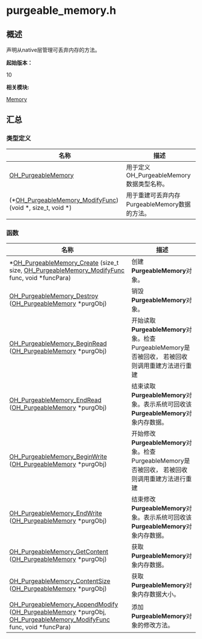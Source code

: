 # purgeable_memory.h


## 概述

声明从native层管理可丢弃内存的方法。

**起始版本：**

10

**相关模块:**

[Memory](memory.md)


## 汇总


### 类型定义

| 名称 | 描述 | 
| -------- | -------- |
| [OH_PurgeableMemory](memory.md#oh_purgeablememory) | 用于定义OH_PurgeableMemory数据类型名称。 | 
| (\*[OH_PurgeableMemory_ModifyFunc](memory.md#oh_purgeablememory_modifyfunc)) (void \*, size_t, void \*) | 用于重建可丢弃内存PurgeableMemory数据的方法。 | 


### 函数

| 名称 | 描述 | 
| -------- | -------- |
| \*[OH_PurgeableMemory_Create](memory.md#oh_purgeablememory_create) (size_t size, [OH_PurgeableMemory_ModifyFunc](memory.md#oh_purgeablememory_modifyfunc) func, void \*funcPara) | 创建**PurgeableMemory**对象。 | 
| [OH_PurgeableMemory_Destroy](memory.md#oh_purgeablememory_destroy) ([OH_PurgeableMemory](memory.md#oh_purgeablememory) \*purgObj) | 销毁**PurgeableMemory**对象。 | 
| [OH_PurgeableMemory_BeginRead](memory.md#oh_purgeablememory_beginread) ([OH_PurgeableMemory](memory.md#oh_purgeablememory) \*purgObj) | 开始读取**PurgeableMemory**对象。检查PurgeableMemory是否被回收， 若被回收则调用重建方法进行重建 | 
| [OH_PurgeableMemory_EndRead](memory.md#oh_purgeablememory_endread) ([OH_PurgeableMemory](memory.md#oh_purgeablememory) \*purgObj) | 结束读取**PurgeableMemory**对象。表示系统可回收该**PurgeableMemory**对象内存数据。 | 
| [OH_PurgeableMemory_BeginWrite](memory.md#oh_purgeablememory_beginwrite) ([OH_PurgeableMemory](memory.md#oh_purgeablememory) \*purgObj) | 开始修改**PurgeableMemory**对象。检查PurgeableMemory是否被回收， 若被回收则调用重建方法进行重建 | 
| [OH_PurgeableMemory_EndWrite](memory.md#oh_purgeablememory_endwrite) ([OH_PurgeableMemory](memory.md#oh_purgeablememory) \*purgObj) | 结束修改**PurgeableMemory**对象。表示系统可回收该**PurgeableMemory**对象内存数据。 | 
| [OH_PurgeableMemory_GetContent](memory.md#oh_purgeablememory_getcontent) ([OH_PurgeableMemory](memory.md#oh_purgeablememory) \*purgObj) | 获取**PurgeableMemory**对象内存数据。 | 
| [OH_PurgeableMemory_ContentSize](memory.md#oh_purgeablememory_contentsize) ([OH_PurgeableMemory](memory.md#oh_purgeablememory) \*purgObj) | 获取**PurgeableMemory**对象内存数据大小。 | 
| [OH_PurgeableMemory_AppendModify](memory.md#oh_purgeablememory_appendmodify) ([OH_PurgeableMemory](memory.md#oh_purgeablememory) \*purgObj, [OH_PurgeableMemory_ModifyFunc](memory.md#oh_purgeablememory_modifyfunc) func, void \*funcPara) | 添加**PurgeableMemory**对象的修改方法。 | 
